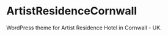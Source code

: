 ArtistResidenceCornwall
=======================

WordPress theme for Artist Residence Hotel in Cornwall - UK.
